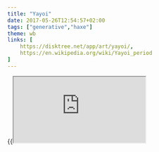 ```yaml
---
title: "Yayoi"
date: 2017-05-26T12:54:57+02:00
tags: ["generative","haxe"]
theme: wb
links: [
	https://disktree.net/app/art/yayoi/,
	https://en.wikipedia.org/wiki/Yayoi_period
]
---
```

{{<iframe src="https://disktree.net/app/art/yayoi/">}}
